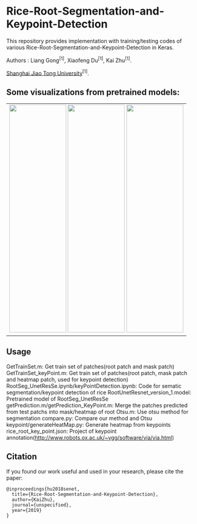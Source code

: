 # Rice-Root-Segmentation-and-Keypoint-Detection
This repository provides implementation with training/testing codes of various Rice-Root-Segmentation-and-Keypoint-Detection in Keras. 

Authors : Liang Gong<sup>[1]</sup>, Xiaofeng Du<sup>[1]</sup>, Kai Zhu<sup>[1]</sup>.

[Shanghai Jiao Tong University](www.sjtu.edu.cn/)<sup>[1]</sup>.

## Some visualizations from pretrained models:

<table border="0" align="center" cellpadding="0" cellspacing="0">
  <tr>
    <td valign="top"><img height="600" width="150" src="https://github.com/KaiZhuhhhhhh/Rice-Root-Segmentation-and-Keypoint-Detection/blob/master/test/RootMask/_1.png">
    <img height="600" width="150" src="https://github.com/KaiZhuhhhhhh/Rice-Root-Segmentation-and-Keypoint-Detection/blob/master/test/RootMask/maskHeatmap_1.png">
    <img height="600" width="150" src="https://github.com/KaiZhuhhhhhh/Rice-Root-Segmentation-and-Keypoint-Detection/blob/master/test/RootMask/rootHeatmap_1.png">
</div></td>
  </tr>
</table>

## Usage
GetTrainSet.m: Get train set of patches(root patch and mask patch)
GetTrainSet_keyPoint.m: Get train set of patches(root patch, mask patch and heatmap patch, used for keypoint detection)
RootSeg_UnetResSe.ipynb/keyPointDetection.ipynb: Code for sematic segmentation/keypoint detection of rice
RootUnetResnet_version_1.model: Pretrained model of RootSeg_UnetResSe
getPrediction.m/getPrediction_KeyPoint.m: Merge the patches predicted from test patchs into mask/heatmap of root
Otsu.m: Use otsu method for segmentation
compare.py: Compare our method and Otsu
keypoint/generateHeatMap.py: Generate heatmap from keypoints
rice_root_key_point.json: Project of keypoint annotation(http://www.robots.ox.ac.uk/~vgg/software/via/via.html)

## Citation
If you found our work useful and used in your research, please cite the paper:
    
    @inproceedings{hu2018senet,
      title={Rice-Root-Segmentation-and-Keypoint-Detection},
      author={KaiZhu},
      journal={unspecified},
      year={2019}
    }
